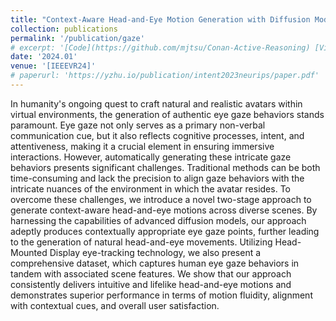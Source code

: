 ```yaml
---
title: "Context-Aware Head-and-Eye Motion Generation with Diffusion Model"
collection: publications
permalink: '/publication/gaze'
# excerpt: '[Code](https://github.com/mjtsu/Conan-Active-Reasoning) [Video](https://vimeo.com/878540519) [Web](https://sites.google.com/view/conan-active-reasoning)'
date: '2024.01' 
venue: '[IEEEVR24]'
# paperurl: 'https://yzhu.io/publication/intent2023neurips/paper.pdf'
---
```


In humanity's ongoing quest to craft natural and realistic avatars within virtual environments, the generation of authentic eye gaze behaviors stands paramount. Eye gaze not only serves as a primary non-verbal communication cue, but it also reflects cognitive processes, intent, and attentiveness, making it a crucial element in ensuring immersive interactions. However, automatically generating these intricate gaze behaviors presents significant challenges. Traditional methods can be both time-consuming and lack the precision to align gaze behaviors with the intricate nuances of the environment in which the avatar resides. To overcome these challenges, we introduce a novel two-stage approach to generate context-aware head-and-eye motions across diverse scenes. By harnessing the capabilities of advanced diffusion models, our approach adeptly produces contextually appropriate eye gaze points, further leading to the generation of natural head-and-eye movements. Utilizing Head-Mounted Display eye-tracking technology, we also present a comprehensive dataset, which captures human eye gaze behaviors in tandem with associated scene features. We show that our approach consistently delivers intuitive and lifelike head-and-eye motions and demonstrates superior performance in terms of motion fluidity, alignment with contextual cues, and overall user satisfaction.